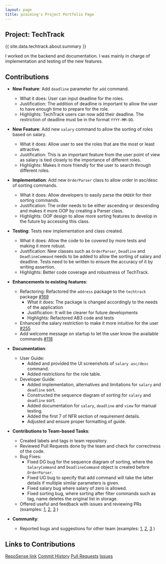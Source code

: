 ```yaml
---
layout: page
title: pzaiming's Project Portfolio Page
---
```


## Project: TechTrack

{{ site.data.techtrack.about.summary }}

I worked on the backend and documentation. I was mainly in charge of implementation and testing of the new features.

## **Contributions**

* **New Feature**: Add `deadline` parameter for `add` command.
  * What it does: User can input deadline for the roles.
  * Justification: The addition of deadline is important to allow the user to have enough time to prepare for the
    role.
  * Highlights: TechTrack users can now add their deadline. The restriction of deadline must be in the format 
    `YYYY-MM-DD`.

* **New Feature**: Add new `salary` command to allow the sorting of roles based on salary.
  * What it does: Allow user to see the roles that are the most or least attractive.
  * Justification: This is an important feature from the user point of view as salary is tied closely to the
    importance of different roles.
  * Highlights: Makes it more friendly for the user to search through different roles.


* **Implementation**: Add new `OrderParser` class to allow order in asc/desc of sorting commands.
  * What it does: Allow developers to easily parse the `ORDER` for their sorting commands.
  * Justification: The order needs to be either ascending or descending and makes it more OOP by creating a Parser
    class.
  * Highlights: OOP design to allow more sorting features to develop in the future by accessing this class.


* **Testing**: Tests new implementation and class created.
  * What it does: Allow the code to be covered by more tests and making it more robust.
  * Justification: New classes such as `OrderParser`, `Deadline` and `DeadlineCommand` needs to be added to allow the
    sorting of salary and deadline. Tests need to be written to ensure the accuracy of it by writing assertion.
  * Highlights: Better code coverage and robustness of TechTrack.


* **Enhancements to existing features**:
  * Refactoring: Refactored the `address` package to the `techtrack` package [#169](https://github.com/AY2223S2-CS2103-W16-2/tp/pull/169)
    * What it does: The package is changed accordingly to the needs of the application
    * Justification: It will be clearer for future developments
    * Highlights: Refactored AB3 code and tests
  * Enhanced the salary restriction to make it more intuitive for the user [#255](https://github.com/AY2223S2-CS2103-W16-2/tp/pull/255)
  * Add welcome message on startup to let the user know the available commands [#118](https://github.com/AY2223S2-CS2103-W16-2/tp/pull/118)


* **Documentation**:
  * User Guide:
    * Added and provided the UI screenshots of `salary asc/desc` command.
    * Added restrictions for the role table.
  * Developer Guide:
    * Added implementation, alternatives and limitations for `salary` and `deadline` sort.
    * Constructed the sequence diagram of sorting for `salary` and `deadline` sort.
    * Added documentation for `salary`, `deadline` and `view` for manual testing.
    * Added the first 7 of NFR section of requirement details.
    * Adjusted and ensure proper formatting of guide.


* **Contributions to Team-based Tasks**:
  * Created labels and tags in team repository.
  * Reviewed Pull Requests done by the team and check for correctness of the code.
  * Bug Fixes:
    * Fixed DG bug for the sequence diagram of sorting, where the `SalaryCommand` and `DeadlineCommand` object is 
      created before `OrderParser`.
    * Fixed UG bug to specify that add command will take the latter details if multiple similar parameters is given.
    * Fixed salary bug where salary of zero is allowed.
    * Fixed sorting bug, where sorting after filter commands such as tag, name deletes the original list in storage.
  * Offered useful and feedback with issues and reviewing PRs
    (examples: [1](https://github.com/AY2223S2-CS2103-W16-2/tp/issues/138),
               [2](https://github.com/AY2223S2-CS2103-W16-2/tp/issues/149),
               [3](https://github.com/AY2223S2-CS2103-W16-2/tp/issues/242) )


* **Community**:
  * Reported bugs and suggestions for other team
    (examples: [1](https://github.com/AY2223S2-CS2103T-W14-4/tp/issues/135),
               [2](https://github.com/AY2223S2-CS2103T-W14-4/tp/issues/142), 
               [3](https://github.com/AY2223S2-CS2103T-W14-4/tp/issues/156) )

## Links to Contributions

[RepoSense link](https://nus-cs2103-ay2223s2.github.io/tp-dashboard/?search=pzaiming&breakdown=true)
[Commit History](https://github.com/AY2223S2-CS2103-W16-2/tp/commits?author=pzaiming)
[Pull Requests](https://github.com/AY2223S2-CS2103-W16-2/tp/pulls?q=is%3Apr+author%3Apzaiming)
[Issues](https://github.com/AY2223S2-CS2103-W16-2/tp/issues?q=is%3Aissue+assignee%3Apzaiming)
